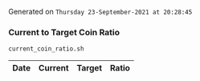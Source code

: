 Generated on `Thursday 23-September-2021 at 20:28:45`

### Current to Target Coin Ratio
`current_coin_ratio.sh`

Date|Current|Target|Ratio
---|---|---|---
